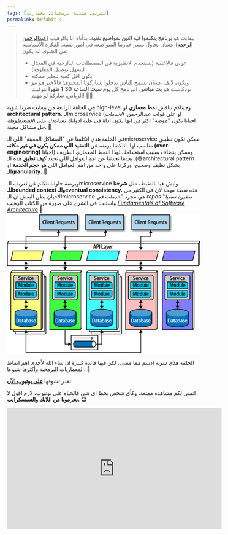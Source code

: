 ```yaml
---
tags: [ستريم, هندسة برمجيات, معمارية]
permalink: befabit-4
---
```


>بيفابت هو **برنامج يتكلموا فيه اثنين بمواضيع تقنية**، بدأناه انا والرهيب ([عبدالرحمن الرحمة](https://x.com/SmokyAbdulrhman)) عشان نحاول ننشر خبارتنا المتواضعة في امور تقنية.
>الفكرة الاسياسية من الحتوى انه يكون:
>* عربي فالاغلبية (نستخدم الانقليزية في المصطلحات الدارجية في المجال ليسهل توصيل المعلومة)
>* يكون اقل كمية تنظير ممكنه
>* ويكون لايڤ عشان نسمح للناس يدخلوا يشاركونا المحتوى؛ فالاخير هو مو بودكاست هو **بث مباشر**.
  البرنامج كل **يوم سبت** **الساعة 1:30 ظهرا** بتوقيت الرياض، شاركنا لو مهتم! 🙌🏻


في الحلقة الرابعة من بيفابت صرنا شويه high-level وجيناكم نناقش **نمط معماري** او **architectural pattern**.
الـmicroservice (او على قولت عبدالرحمن: *الخدمات الصغنطوطة*) احيانا تكون "موضة" اكثر من انها تكون اداة في علبة ادواتك تساعدك على حل مشاكل معينة. 🧰

في الحلقة هذي اتكلمنا عن "المشاكل المعينة" اللي الـmicroservice ممكن تكون تطبيق مناسب لها.
اتلكمنا برضه عن **التعقيد اللي ممكن يكون في غير مكانه (over-engineering)** وممكن ينضاف بسبب استخدامك لهذا النمط المعماري الظريف (احيانا 😅).
بعدها تحدثنا عن اهم العوامل اللي تحدد **كيف تطبق** هذه الـarchitectural pattern بشكل نظيف وصحيح، وركزنا على واحد من اهم العوامل اللي هو **حجم الخدمة** او **الـgranularity**. 🫘

وبرضه حاولنا نتكلم عن تعريف الـmicroservice وايش هيا بالضبط، مثل **شرحنا للـbounded context والـeventual consistency.** هذه نقطة مهمة لان في الكثير من الاحيان يظن البعض ان الـmicroservice هي مجرد "*خدمات في repos صغيرة نسبيا*" واستندنا في الشرح على صورة من الكتاب الرهيب [*Fundamentals of Software Architecture*](https://a.co/d/0ftxsO1m) 📕
![Microservice Pattern - From Fundamentals of Software Architecture](/assets/images/befabit-3-Microservice-Pattern-From-Fundamentals-of-Software-Architecture.png)

الحلقة هذي شويه ادسم مما مضى، لكن فيها فائدة كبيرة ان شاء الله لأحدى اهم انماط المعماريات البرمجية وأكثرها شيوعا. 🚀

تقدر تشوفها [**على يوتيوب الآن**](https://www.youtube.com/live/jI2jFj7tW1c?si=jA4L5SdAgFGQqtb2)

اتمنى لكم مشاهدة ممتعة، وكأي شخص يحط اي شي فالحياة على يوتيوب، لازم اقول لا **تحرمونا من اللايك والسبسكرايب. 😉**


<iframe width="560" height="315" src="https://www.youtube.com/embed/jI2jFj7tW1c?si=A-OKASHfU9Y644zZ" title="YouTube video player" frameborder="0" allow="accelerometer; autoplay; clipboard-write; encrypted-media; gyroscope; picture-in-picture; web-share" referrerpolicy="strict-origin-when-cross-origin" allowfullscreen></iframe>
